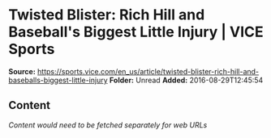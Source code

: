 # Twisted Blister: Rich Hill and Baseball's Biggest Little Injury | VICE Sports

**Source:** https://sports.vice.com/en_us/article/twisted-blister-rich-hill-and-baseballs-biggest-little-injury
**Folder:** Unread
**Added:** 2016-08-29T12:45:54




## Content
*Content would need to be fetched separately for web URLs*
